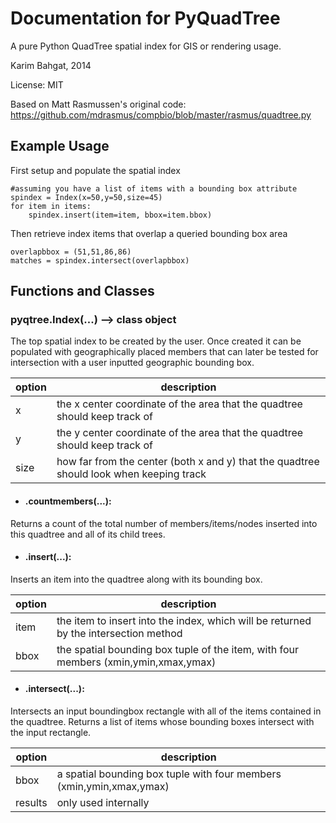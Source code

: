 # Documentation for PyQuadTree

A pure Python QuadTree spatial index for GIS or rendering usage.

Karim Bahgat, 2014

License: MIT

Based on Matt Rasmussen's original code:
https://github.com/mdrasmus/compbio/blob/master/rasmus/quadtree.py

## Example Usage

First setup and populate the spatial index

```
#assuming you have a list of items with a bounding box attribute
spindex = Index(x=50,y=50,size=45)
for item in items:
    spindex.insert(item=item, bbox=item.bbox)
```

Then retrieve index items that overlap a queried bounding box area

```
overlapbbox = (51,51,86,86)
matches = spindex.intersect(overlapbbox)
```


## Functions and Classes

### pyqtree.Index(...) --> class object
The top spatial index to be created by the user. Once created it can be
populated with geographically placed members that can later be tested for
intersection with a user inputted geographic bounding box.

| **option** | **description**
| --- | --- 
| x | the x center coordinate of the area that the quadtree should keep track of
| y | the y center coordinate of the area that the quadtree should keep track of
| size | how far from the center (both x and y) that the quadtree should look when keeping track

  - #### .countmembers(...):
  Returns a count of the total number of members/items/nodes inserted into
  this quadtree and all of its child trees.

  - #### .insert(...):
  Inserts an item into the quadtree along with its bounding box.
  
  | **option** | **description**
  | --- | --- 
  | item | the item to insert into the index, which will be returned by the intersection method
  | bbox | the spatial bounding box tuple of the item, with four members (xmin,ymin,xmax,ymax)

  - #### .intersect(...):
  Intersects an input boundingbox rectangle with all of the items
  contained in the quadtree. Returns a list of items whose bounding
  boxes intersect with the input rectangle.
  
  | **option** | **description**
  | --- | --- 
  | bbox | a spatial bounding box tuple with four members (xmin,ymin,xmax,ymax)
  | results | only used internally

